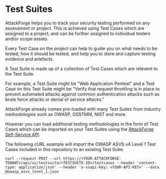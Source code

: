 # Test Suites
AttackForge helps you to track your security testing performed on any assessment or project.
This is achieved using Test Cases which are assigned to a project, and can be further assigned to individual testers and/or scope assets.

Every Test Case on the project can help to guide you on what needs to be tested, how it should be tested, and help you to store and capture testing evidence and artefacts.

A Test Suite is made up of a collection of Test Cases which are relevent to the Test Suite.

For example, a Test Suite might be "Web Application Pentest" and a Test Case on this Test Suite might be "Verify that request throttling is in place to prevent automated attacks against common authentication attacks such as brute force attacks or denial of service attacks."

AttackForge already comes pre-loaded with many Test Suites from industry methodologies such as OWASP, OSSTMM, NIST and more.

However you can load additional testing methodologies in the form of Test Cases which can be imported on your Test Suites using the [AttackForge Self-Service API](https://support.attackforge.com/attackforge-enterprise/modules/self-service-restful-api/addtestcasestotestsuite).

The following cURL example will import the OWASP ASVS v4 Level 1 Test Cases included in this repository to an existing Test Suite:

```
curl --request POST --url https://<YOUR-ATTACKFORGE-TENANT>/api/ss/testsuite/<TESTSUITE-ID>/testcases --header 'content-type: application/json' --header 'x-ssapi-key: <YOUR-API-KEY>' --data @owasp_asvs_level_1.json
```
